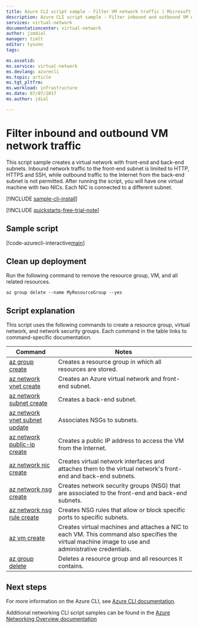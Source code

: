 ```yaml
---
title: Azure CLI script sample - Filter VM network traffic | Microsoft Docs
description: Azure CLI script sample - Filter inbound and outbound VM network traffic.
services: virtual-network
documentationcenter: virtual-network
author: jimdial
manager: timlt
editor: tysonn
tags:

ms.assetid:
ms.service: virtual-network
ms.devlang: azurecli
ms.topic: article
ms.tgt_pltfrm:
ms.workload: infrastructure
ms.date: 07/07/2017
ms.author: jdial

---
```


# Filter inbound and outbound VM network traffic

This script sample creates a virtual network with front-end and back-end subnets. Inbound network traffic to the front-end subnet is limited to HTTP, HTTPS and SSH, while outbound traffic to the Internet from the back-end subnet is not permitted. After running the script, you will have one virtual machine with two NICs. Each NIC is connected to a different subnet.

[!INCLUDE [sample-cli-install](../../../includes/sample-cli-install.md)]

[!INCLUDE [quickstarts-free-trial-note](../../../includes/quickstarts-free-trial-note.md)]

## Sample script


[!code-azurecli-interactive[main](../../../cli_scripts/virtual-network/filter-network-traffic/filter-network-traffic.sh  "Filter VM network traffic")]

## Clean up deployment 

Run the following command to remove the resource group, VM, and all related resources.

```azurecli
az group delete --name MyResourceGroup --yes
```

## Script explanation

This script uses the following commands to create a resource group, virtual network,  and network security groups. Each command in the table links to command-specific documentation.

| Command | Notes |
|---|---|
| [az group create](/cli/azure/group#create) | Creates a resource group in which all resources are stored. |
| [az network vnet create](/cli/azure/network/vnet#create) | Creates an Azure virtual network and front-end subnet. |
| [az network subnet create](/cli/azure/network/vnet/subnet#create) | Creates a back-end subnet. |
| [az network vnet subnet update](/cli/azure/network/vnet/subnet#update) | Associates NSGs to subnets. |
| [az network public-ip create](/cli/azure/network/public-ip#create) | Creates a public IP address to access the VM from the Internet. |
| [az network nic create](/cli/azure/network/nic#create) | Creates virtual network interfaces and attaches them to the virtual network's front-end and back-end subnets. |
| [az network nsg create](/cli/azure/network/nsg#create) | Creates network security groups (NSG) that are associated to the front-end and back-end subnets. |
| [az network nsg rule create](/cli/azure/network/nsg/rule#create) |Creates NSG rules that allow or block specific ports to specific subnets. |
| [az vm create](/cli/azure/vm#create) | Creates virtual machines and attaches a NIC to each VM. This command also specifies the virtual machine image to use and administrative credentials. |
| [az group delete](/cli/azure/group#delete) | Deletes a resource group and all resources it contains. |

## Next steps

For more information on the Azure CLI, see [Azure CLI documentation](/cli/azure/overview).

Additional networking CLI script samples can be found in the [Azure Networking Overview documentation](../cli-samples.md)